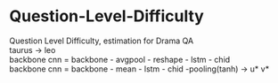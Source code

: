 # Question-Level-Difficulty
Question Level Difficulty, estimation for Drama QA <br>
taurus -> leo <br>
backbone cnn = backbone - avgpool - reshape - lstm - chid <br>
backbone cnn = backbone - mean - lstm - chid -pooling(tanh) -> u* v*
